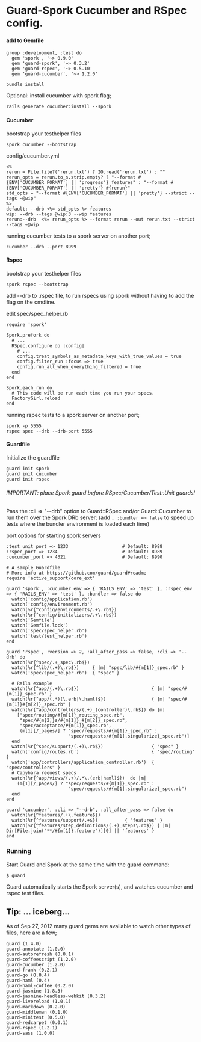 # Guard-Spork Cucumber and RSpec config.

#### add to Gemfile

    group :development, :test do
      gem 'spork', '~> 0.9.0'
      gem 'guard-spork', '~> 0.3.2'
      gem 'guard-rspec', '~> 0.5.10'
      gem 'guard-cucumber', '~> 1.2.0'

`bundle install`

Optional: install cucumber with spork flag;

    rails generate cucumber:install --spork

#### Cucumber

bootstrap your testhelper files

    spork cucumber --bootstrap	  

config/cucumber.yml

	<%
	rerun = File.file?('rerun.txt') ? IO.read('rerun.txt') : ""
	rerun_opts = rerun.to_s.strip.empty? ? "--format #{ENV['CUCUMBER_FORMAT'] || 'progress'} features" : "--format #{ENV['CUCUMBER_FORMAT'] || 'pretty'} #{rerun}"
	std_opts = "--format #{ENV['CUCUMBER_FORMAT'] || 'pretty'} --strict --tags ~@wip"
	%>
	default: --drb <%= std_opts %> features
	wip: --drb --tags @wip:3 --wip features
	rerun:--drb  <%= rerun_opts %> --format rerun --out rerun.txt --strict --tags ~@wip

running cucumber tests to a spork server on another port;

    cucumber --drb --port 8999 

#### Rspec

bootstrap your testhelper files

    spork rspec --bootstrap

add --drb to .rspec file, to run rspecs using spork without having to add the flag on the cmdline.

edit spec/spec_helper.rb

    require 'spork'

    Spork.prefork do
      # ...
      RSpec.configure do |config|
        # ...
        config.treat_symbols_as_metadata_keys_with_true_values = true
        config.filter_run :focus => true
        config.run_all_when_everything_filtered = true
      end
    end
    
    Spork.each_run do
      # This code will be run each time you run your specs.
      FactoryGirl.reload
    end

running rspec tests to a spork server on another port;

    spork -p 5555
    rspec spec --drb --drb-port 5555

#### Guardfile

Initialize the guardfile

    guard init spork
    guard init cucumber
    guard init rspec

###### IMPORTANT: place Spork guard before RSpec/Cucumber/Test::Unit guards!

Pass the :cli => "--drb" option to Guard::RSpec and/or Guard::Cucumber to run them over the Spork DRb server:
(add  `, :bundler => false` to speed up tests where the bundler environment is loaded each time)

port options for starting spork servers

    :test_unit_port => 1233                    # Default: 8988
    :rspec_port => 1234                        # Default: 8989
    :cucumber_port => 4321                     # Default: 8990
    
	# A sample Guardfile
	# More info at https://github.com/guard/guard#readme
	require 'active_support/core_ext'

	guard 'spork', :cucumber_env => { 'RAILS_ENV' => 'test' }, :rspec_env => { 'RAILS_ENV' => 'test' }, :bundler => false do
	  watch('config/application.rb')
	  watch('config/environment.rb')
	  watch(%r{^config/environments/.+\.rb$})
	  watch(%r{^config/initializers/.+\.rb$})
	  watch('Gemfile')
	  watch('Gemfile.lock')
	  watch('spec/spec_helper.rb')
	  watch('test/test_helper.rb')
	end

	guard 'rspec', :version => 2, :all_after_pass => false, :cli => '--drb' do
	  watch(%r{^spec/.+_spec\.rb$})
	  watch(%r{^lib/(.+)\.rb$})     { |m| "spec/lib/#{m[1]}_spec.rb" }
	  watch('spec/spec_helper.rb')  { "spec" }

	  # Rails example
	  watch(%r{^app/(.+)\.rb$})                           { |m| "spec/#{m[1]}_spec.rb" }
	  watch(%r{^app/(.*)(\.erb|\.haml)$})                 { |m| "spec/#{m[1]}#{m[2]}_spec.rb" }
	  watch(%r{^app/controllers/(.+)_(controller)\.rb$}) do |m|
		["spec/routing/#{m[1]}_routing_spec.rb",
		 "spec/#{m[2]}s/#{m[1]}_#{m[2]}_spec.rb",
		 "spec/acceptance/#{m[1]}_spec.rb",
		 (m[1][/_pages/] ? "spec/requests/#{m[1]}_spec.rb" :
						   "spec/requests/#{m[1].singularize}_spec.rb")]
	  end
	  watch(%r{^spec/support/(.+)\.rb$})                  { "spec" }
	  watch('config/routes.rb')                           { "spec/routing" }
	  watch('app/controllers/application_controller.rb')  { "spec/controllers" }
	  # Capybara request specs
	  watch(%r{^app/views/(.+)/.*\.(erb|haml)$})  do |m|
		(m[1][/_pages/] ? "spec/requests/#{m[1]}_spec.rb" :
						   "spec/requests/#{m[1].singularize}_spec.rb")
	  end
	end

    guard 'cucumber', :cli => "--drb", :all_after_pass => false do
      watch(%r{^features/.+\.feature$})
      watch(%r{^features/support/.+$})          { 'features' }
      watch(%r{^features/step_definitions/(.+)_steps\.rb$}) { |m| Dir[File.join("**/#{m[1]}.feature")][0] || 'features' }
    end

### Running
Start Guard and Spork at the same time with the guard command:

    $ guard

Guard automatically starts the Spork server(s), and watches cucumber and rspec test files.

## Tip: ... iceberg...

As of Sep 27, 2012 many guard gems are available to watch other types of files, here are a few;

    guard (1.4.0)
    guard-annotate (1.0.0)
    guard-autorefresh (0.0.1)
    guard-coffeescript (1.2.0)
    guard-cucumber (1.2.0)
    guard-frank (0.2.1)
    guard-go (0.0.4)
    guard-haml (0.4)
    guard-haml-coffee (0.2.0)
    guard-jasmine (1.8.3)
    guard-jasmine-headless-webkit (0.3.2)
    guard-livereload (1.0.1)
    guard-markdown (0.2.0)
    guard-middleman (0.1.0)
    guard-minitest (0.5.0)
    guard-redcarpet (0.0.1)
    guard-rspec (1.2.1)
    guard-sass (1.0.0)
    